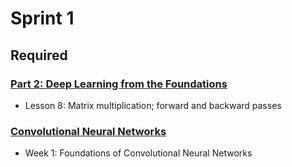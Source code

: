 # Sprint 1

## Required

### [Part 2: Deep Learning from the Foundations](https://course.fast.ai/part2)

- Lesson 8: Matrix multiplication; forward and backward passes

### [Convolutional Neural Networks](https://www.coursera.org/learn/convolutional-neural-networks)

- Week 1: Foundations of Convolutional Neural Networks
